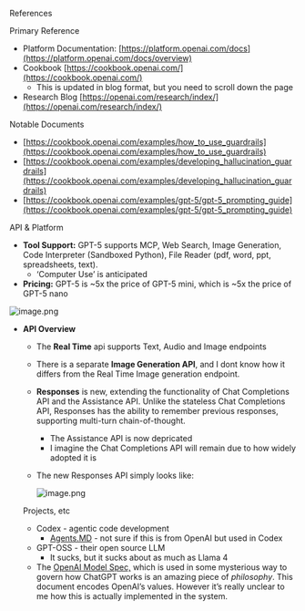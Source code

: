 
References


Primary Reference

- Platform Documentation: [https://platform.openai.com/docs](https://platform.openai.com/docs/overview)
- Cookbook [https://cookbook.openai.com/](https://cookbook.openai.com/)
    - This is updated in blog format, but you need to scroll down the page
- Research Blog [https://openai.com/research/index/](https://openai.com/research/index/)

Notable Documents

- [https://cookbook.openai.com/examples/how_to_use_guardrails](https://cookbook.openai.com/examples/how_to_use_guardrails)
- [https://cookbook.openai.com/examples/developing_hallucination_guardrails](https://cookbook.openai.com/examples/developing_hallucination_guardrails)
- [https://cookbook.openai.com/examples/gpt-5/gpt-5_prompting_guide](https://cookbook.openai.com/examples/gpt-5/gpt-5_prompting_guide)

API & Platform

- **Tool Support:** GPT-5 supports MCP, Web Search, Image Generation, Code Interpreter (Sandboxed Python), File Reader (pdf, word, ppt, spreadsheets, text).
    - ‘Computer Use’ is anticipated
- **Pricing:** GPT-5 is ~5x the price of GPT-5 mini, which is ~5x the price of GPT-5 nano

![image.png](https://prod-files-secure.s3.us-west-2.amazonaws.com/b43cf791-1dbc-4979-b9cb-2f11d884b35d/adaf8d23-d5f2-4898-83b5-d7e26746ef69/image.png?X-Amz-Algorithm=AWS4-HMAC-SHA256&X-Amz-Content-Sha256=UNSIGNED-PAYLOAD&X-Amz-Credential=ASIAZI2LB466TQM45FKU%2F20250930%2Fus-west-2%2Fs3%2Faws4_request&X-Amz-Date=20250930T133356Z&X-Amz-Expires=3600&X-Amz-Security-Token=IQoJb3JpZ2luX2VjEGUaCXVzLXdlc3QtMiJIMEYCIQDKAOGH%2Fy21vwqkjPWFht8bW4gC95hjLnI9MtOsiRfo3AIhAJxNUu%2BDPuto2j6y4ZJ7I4c9cxd1WGLb7R2GXaD5kRD3KogECO7%2F%2F%2F%2F%2F%2F%2F%2F%2F%2FwEQABoMNjM3NDIzMTgzODA1Igzr3kcw8eN7gq%2BkeVQq3AM%2F7iI738PAA%2FZkS7SNwpCueZq1pHi17ICZKurcNXDDSZiCLP5EPJzGHfuVJPgADwTexnlhCBHbTF63NYa0pIcdAaEAXXmvCvtTOxoH35dxOGNX41PU7yaWXLhpLq5FwPlpSDIx7802i%2FOt7WvhOd1iKD1PyZXjUzcdKVnpMoK%2FDjq%2Fbx5%2F2sBhfFAYVj96u5JvKR5nKJLMAJDzT57GnjliSIotQf9lK0FctrBY99fCkGpxsoQtc2Ju5Tw16JmPyz1xqqEheYlMjV9Dm5GVAGVjYxZ4UNCIJSy4PIUvDeOgU4yAhEoWtxNaPUdsIjcJ7Pc4rWr%2B6EWoDY1cRwPND%2FCiD8DfrVSnzn1M6L0WBszAeN2N8Wv4q0CHAFKwPOXDsAUr4GLfKITuF%2FYKmnUMMtsuJSYIyXp1FkryY2my3WiF8XmHhSmD1DE4z4Q8KMnP4l2EwrGOC%2B9WAN5PB%2BGKAvVqITXFAEicL9IHgHNL2hnh4cfuZhwb%2BmSz1h7nuUWOywPCkouWgl0mnMzrB%2FaZD%2Fkw%2FiUGzgFBczhzLn0pEXDWjOOkRxSbadG2Hz9cEpVfbqp6FewejoM40WoECRaeuxa%2BaRBhpdQymKwsZDF4X00vF8NKYdYgw8onrOkcczDPo%2B%2FGBjqkATWHbqQT%2FUGtStKllXxFQ5pPTc9PTZmBi1qxQVkS6ji7o4YEZFl5POvS4PaMCkEiPGG7Ny%2FNMe3SS7LA8WE9MVppvZiJ6WmEUjomPgFKxecORkNsIKmCrS91qFzBWMDuQXH6NZQLTZm2R%2Bi7QD0J4XBHHRFv1V36nD8Zg%2FPT5wGfwBITPX%2BpMb0pbOM0F3ZQTxYUVSO7HOpZmG82DabtxoPXI2aA&X-Amz-Signature=a15da9e9d96439ccf01cf398474bf832d105df88b565544c5c9a383bc5e954bd&X-Amz-SignedHeaders=host&x-amz-checksum-mode=ENABLED&x-id=GetObject)

- **API Overview**
    - The **Real Time** api supports Text, Audio and Image endpoints
    - There is a separate **Image Generation API**, and I dont know how it differs from the Real Time Image generation endpoint.
    - **Responses** is new, extending the functionality of Chat Completions API and the Assistance API. Unlike the stateless Chat Completions API, Responses has the ability to remember previous responses, supporting multi-turn chain-of-thought.
        - The Assistance API is now depricated
        - I imagine the Chat Completions API will remain due to how widely adopted it is
    - The new Responses API simply looks like:

        ![image.png](https://prod-files-secure.s3.us-west-2.amazonaws.com/b43cf791-1dbc-4979-b9cb-2f11d884b35d/9e7fe051-d452-44a6-ac6d-7c52740a07cb/image.png?X-Amz-Algorithm=AWS4-HMAC-SHA256&X-Amz-Content-Sha256=UNSIGNED-PAYLOAD&X-Amz-Credential=ASIAZI2LB466YLTDWSGP%2F20250930%2Fus-west-2%2Fs3%2Faws4_request&X-Amz-Date=20250930T133404Z&X-Amz-Expires=3600&X-Amz-Security-Token=IQoJb3JpZ2luX2VjEGUaCXVzLXdlc3QtMiJHMEUCIAxWHTOSqLNFR5agzdpTRzCKLXmGwdFwcFeMGfz1KX2uAiEA9dbMS8YjnLM6oSMlOCIJ7Hd2DHO10beImJgz4zWlFtsqiAQI7v%2F%2F%2F%2F%2F%2F%2F%2F%2F%2FARAAGgw2Mzc0MjMxODM4MDUiDKpCPOT3bQNb9lQYFyrcA1EIcS%2BLkaRKSgzEkU7cWkocsUxlh416kxJ%2Fa5tzdCjxmgJQEsNI%2Fc7BYRiP3qqFUICQ5Lo4U45iycK%2BDIDtNddL4uWKVRNBUNF8vgnHURf0D9RRnaIJ1Qd95KSMFFBvonv%2F5DeatLyL46r6QgajBIKdH8hUkkkyRDDYrR5cU9ZrOz2tmvkV0fR9WuCBrGGMEFebHXr9GMHVbZAkQwAkpaMztSj4bltO0yGHyTuM74C68RtOPADkm5sdeR1buu7ZuucVF734XzZb%2B3E9puTIy9y6VUc9CxnEo%2F2oXVquF4ENk8QGBiiFy%2FF666WZ5Dq4dZz21TiJfXifN8rxgT0U5XS9Wpb3p7U6u9xbx4hqx2wTfDTKYm9EaOpGpJhlqH0Xi%2FH9SmwdtBWxJxXUVASzk4Ad7UH8%2FrmYDQ4psr0IQeUaFC0%2BUB7pjcglWEljvC0aMQWRsnmlyE0D9KkYPHCwKIeqcsT6m%2BqVkguAr36a%2BWHBi5yJTfTnjK9fDURIpbjN25oI8aoTWMrNOvNhUX7sStOXwJbQlxFzFDBi0zAgaEUvbx0ucn0SvU%2BukJOtY4rGZlb83hhQP27ONjMAxBTr9l8zbYBbm9JAf44FeZmWfwpjdNiLcY9baui5jwzwMOej78YGOqUB6aZuAGyf1b5d5YP7kMHebfl7r%2BuYVjFOXBA2dn4Ulj0zrMiv%2FFRDBDpdPExe%2BVOdiRBHDc1cLIHQIdFmKEM8XPJ%2BlQ9PnLagOO1JQ0TSsPAN%2B%2Bf6rxroRDLZogn7f18itDRb0nudnfJsBwetbgQ%2B3WmveJtREQ3BxuG%2FDZ4StOkDLDy0RqKkEIj4wUidakVs1V3fMWBP6JK1QJgbkXD5c7C%2BvGaY&X-Amz-Signature=140aa47bc7fffa0903b110903d9aad213bd56701a23543f183bdfd780369444b&X-Amz-SignedHeaders=host&x-amz-checksum-mode=ENABLED&x-id=GetObject)


    Projects, etc

    - Codex - agentic code development
        - [Agents.MD](http://agents.md/) - not sure if this is from OpenAI but used in Codex
    - GPT-OSS - their open source LLM
        - It sucks, but it sucks about as much as Llama 4
    - The [OpenAI Model Spec,](https://model-spec.openai.com/) which is used in some mysterious way to govern how ChatGPT works is an amazing piece of _philosophy_. This document encodes OpenAI’s values. However it’s really unclear to me how this is actually implemented in the system.
